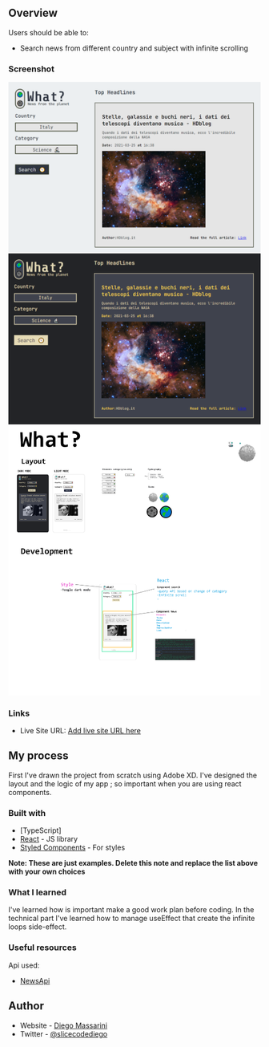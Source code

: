 
## Overview

Users should be able to:

- Search news from different country and subject with infinite scrolling

### Screenshot

![Light Mode](src/img/lightmode.png)
![Dark Mode](src/img/darkmode.png)
![Design/Logic](src/img/Prototype.png)

### Links

- Live Site URL: [Add live site URL here](https://your-live-site-url.com)

## My process
First I've drawn the project from scratch using Adobe XD. 
I've designed the layout and the logic of my app ; so important when you are using react components.

### Built with

- [TypeScript]
- [React](https://reactjs.org/) - JS library
- [Styled Components](https://styled-components.com/) - For styles

**Note: These are just examples. Delete this note and replace the list above with your own choices**

### What I learned

I've learned how is important make a good work plan before coding.
In the technical part I've learned how to manage useEffect that create the infinite loops side-effect.

### Useful resources

Api used:
- [NewsApi](https://newsapi.org/) 

## Author

- Website - [Diego Massarini](https://diego-slicecode.dev/)
- Twitter - [@slicecodediego](https://twitter.com/slicecodediego)


